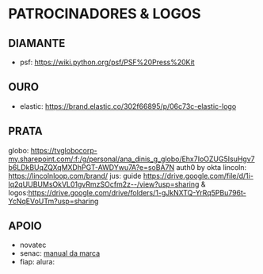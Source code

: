 # PATROCINADORES & LOGOS

## DIAMANTE
- psf: https://wiki.python.org/psf/PSF%20Press%20Kit

## OURO
- elastic: https://brand.elastic.co/302f66895/p/06c73c-elastic-logo

## PRATA 
globo: https://tvglobocorp-my.sharepoint.com/:f:/g/personal/ana_dinis_g_globo/Ehx7IoOZUG5IsuHgv7b6LDkBUqZQXqMXDhPGT-AWDYwu7A?e=soBA7N
auth0 by okta
lincoln: https://lincolnloop.com/brand/
jus: guide https://drive.google.com/file/d/1i-lq2qUUBUMsOkVL01gvRmzSOcfm2z--/view?usp=sharing & logos:https://drive.google.com/drive/folders/1-gJkNXTQ-YrRq5PBu796t-YcNqEVoUTm?usp=sharing


## APOIO
- novatec
- senac: [manual da marca](https://dn.senac.br/imprensa/manual-da-marca/)
- fiap: 
alura:
